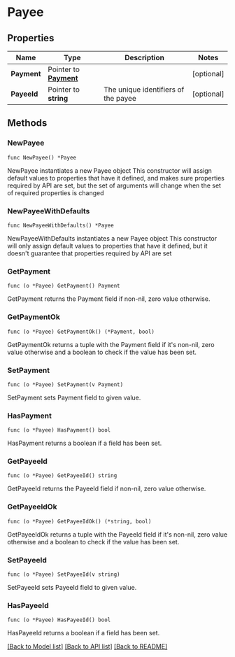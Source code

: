 # Payee

## Properties

Name | Type | Description | Notes
------------ | ------------- | ------------- | -------------
**Payment** | Pointer to [**Payment**](Payment.md) |  | [optional] 
**PayeeId** | Pointer to **string** | The unique identifiers of the payee | [optional] 

## Methods

### NewPayee

`func NewPayee() *Payee`

NewPayee instantiates a new Payee object
This constructor will assign default values to properties that have it defined,
and makes sure properties required by API are set, but the set of arguments
will change when the set of required properties is changed

### NewPayeeWithDefaults

`func NewPayeeWithDefaults() *Payee`

NewPayeeWithDefaults instantiates a new Payee object
This constructor will only assign default values to properties that have it defined,
but it doesn't guarantee that properties required by API are set

### GetPayment

`func (o *Payee) GetPayment() Payment`

GetPayment returns the Payment field if non-nil, zero value otherwise.

### GetPaymentOk

`func (o *Payee) GetPaymentOk() (*Payment, bool)`

GetPaymentOk returns a tuple with the Payment field if it's non-nil, zero value otherwise
and a boolean to check if the value has been set.

### SetPayment

`func (o *Payee) SetPayment(v Payment)`

SetPayment sets Payment field to given value.

### HasPayment

`func (o *Payee) HasPayment() bool`

HasPayment returns a boolean if a field has been set.

### GetPayeeId

`func (o *Payee) GetPayeeId() string`

GetPayeeId returns the PayeeId field if non-nil, zero value otherwise.

### GetPayeeIdOk

`func (o *Payee) GetPayeeIdOk() (*string, bool)`

GetPayeeIdOk returns a tuple with the PayeeId field if it's non-nil, zero value otherwise
and a boolean to check if the value has been set.

### SetPayeeId

`func (o *Payee) SetPayeeId(v string)`

SetPayeeId sets PayeeId field to given value.

### HasPayeeId

`func (o *Payee) HasPayeeId() bool`

HasPayeeId returns a boolean if a field has been set.


[[Back to Model list]](../README.md#documentation-for-models) [[Back to API list]](../README.md#documentation-for-api-endpoints) [[Back to README]](../README.md)


